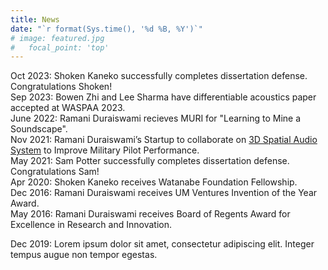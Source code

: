 ```yaml
---
title: News
date: "`r format(Sys.time(), '%d %B, %Y')`"
# image: featured.jpg
#   focal_point: 'top'
---
```


Oct 2023: Shoken Kaneko successfully completes dissertation defense. Congratulations Shoken!  
Sep 2023: Bowen Zhi and Lee Sharma have differentiable acoustics paper accepted at WASPAA 2023.  
June 2022: Ramani Duraiswami recieves MURI for "Learning to Mine a Soundscape".  
Nov 2021: Ramani Duraiswami’s Startup to collaborate on [3D Spatial Audio System](https://www.cs.umd.edu/article/2021/11/duraiswami%E2%80%99s-startup-collaborates-3d-spatial-audio-system-improve-military-pilot) to Improve Military Pilot Performance.  
May 2021: Sam Potter successfully completes dissertation defense. Congratulations Sam!  
Apr 2020: Shoken Kaneko receives Watanabe Foundation Fellowship.  
Dec 2016: Ramani Duraiswami receives UM Ventures Invention of the Year Award.  
May 2016: Ramani Duraiswami receives Board of Regents Award for Excellence in Research and Innovation.  

<!--more-->

Dec 2019: Lorem ipsum dolor sit amet, consectetur adipiscing elit. Integer tempus augue non tempor egestas.  
